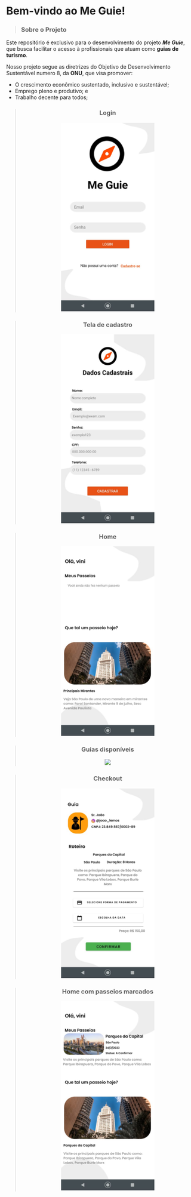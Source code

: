 

# Bem-vindo ao Me Guie!

>### Sobre o Projeto

Este repositório é exclusivo para o desenvolvimento do projeto ***Me Guie***, que busca facilitar o acesso à profissionais que atuam como **guias de turismo**.

Nosso projeto segue as diretrizes do Objetivo de Desenvolvimento Sustentável numero 8, da **ONU**, que visa promover: 
- O crescimento econômico sustentado, inclusivo e sustentável;
- Emprego pleno e produtivo; e 
- Trabalho decente para todos;

<div align="center">

> ### Login
><img src="https://github.com/viniciusmartins1/meguie/blob/master/login.jpeg" width="250px" margin="10px" />

	
> ### Tela de cadastro
> <img src="https://github.com/viniciusmartins1/meguie/blob/master/tela_de_cadastro.jpeg" width="250px" />

> ### Home
> <img src="https://github.com/viniciusmartins1/meguie/blob/master/home.jpeg" width="250px" />

> ### Guias disponíveis
> <img src="https://github.com/viniciusmartins1/meguie/blob/master/guias_disponíveis.jpeg" width="250px" />

> ### Checkout
> <img src="https://github.com/viniciusmartins1/meguie/blob/master/tela_de_checkout.jpeg" width="250px" />

> ### Home com passeios marcados
><img src="https://github.com/viniciusmartins1/meguie/blob/master/home_com_passeios.jpeg" width="250px" />






